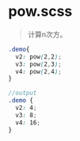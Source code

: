 # pow.scss
> 计算n次方。

```scss
.demo{
  v2: pow(2,2);
  v3: pow(2,3);
  v4: pow(2,4);
}

//output
.demo {
  v2: 4;
  v3: 8;
  v4: 16;
}
```

